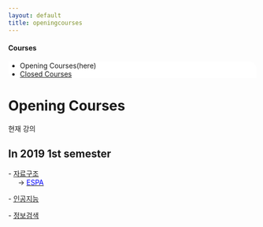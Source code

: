 ```yaml
---
layout: default
title: openingcourses
---
```

<h4>Courses</h4>
 <div class="linklink" style = "background-color:#ffffff;border-radius:0 15px;align:right;">
          <ul class="posts-list">
            <li>Opening Courses(here)
            </li>
            <li class="post-link">
                <a class="post-title" href="https://islab631.github.io/Courses/closedcourses/">Closed Courses</a>
            </li>
          </ul>
  </div>
  
  <div class="post">
  <h1 class="pageTitle">Opening Courses</h1>	
  <p class="meta">현재 강의</p>
  <h2>In 2019 1st semester</h2>
   <p>- <a href="https://dais.donga.ac.kr/board/list.asp?name=univislab52" target="_self">자료구조</a>
    <br>
   &nbsp;&nbsp;&nbsp;&nbsp;&nbsp;→ <a href="http://espa.donga.ac.kr/ds2019/" target="_self"><font color="blue">ESPA</font></a></p>
    <p>- <a href="https://dais.donga.ac.kr/board/list.asp?name=univislab60" target="_self"><u>인공지능</u></a></p>
    <p>- <a href="https://dais.donga.ac.kr/board/list.asp?name=univislab81" target="_self"><u>정보검색</u></a></p>
